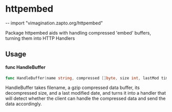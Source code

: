 # httpembed
--
    import "vimagination.zapto.org/httpembed"

Package httpembed aids with handling compressed 'embed' buffers, turning them
into HTTP Handlers

## Usage

#### func  HandleBuffer

```go
func HandleBuffer(name string, compressed []byte, size int, lastMod time.Time) http.Handler
```
HandleBuffer takes filename, a gzip compressed data buffer, its decompressed
size, and a last modified date, and turns it into a handler that will detect
whether the client can handle the compressed data and send the data accordingly.
